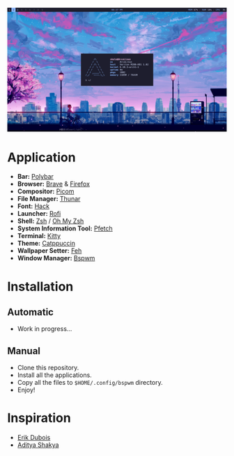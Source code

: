 ![screen](screen.png)

# Application
- **Bar:** [Polybar](https://github.com/polybar/polybar)
- **Browser:** [Brave](https://github.com/brave/brave-browser) & [Firefox](https://www.mozilla.org/en-US/firefox)
- **Compositor:** [Picom](https://github.com/yshui/picom)
- **File Manager:** [Thunar](https://gitlab.xfce.org/xfce/thunar)
- **Font:** [Hack](https://sourcefoundry.org/hack)
- **Launcher:** [Rofi](https://github.com/davatorium/rofi)
- **Shell:** [Zsh](https://zsh.sourceforge.io) / [Oh My Zsh](https://github.com/ohmyzsh/ohmyzsh)
- **System Information Tool:** [Pfetch](https://github.com/dylanaraps/pfetch)
- **Terminal:** [Kitty](https://github.com/kovidgoyal/kitty)
- **Theme:** [Catppuccin](https://github.com/catppuccin/catppuccin)
- **Wallpaper Setter:** [Feh](https://github.com/derf/feh)
- **Window Manager:** [Bspwm](https://github.com/baskerville/bspwm)

# Installation

## Automatic
- Work in progress...

## Manual
- Clone this repository.
- Install all the applications.
- Copy all the files to `$HOME/.config/bspwm` directory.
- Enjoy!

# Inspiration
- [Erik Dubois](https://github.com/erikdubois/)
- [Aditya Shakya](https://github.com/adi1090x)
